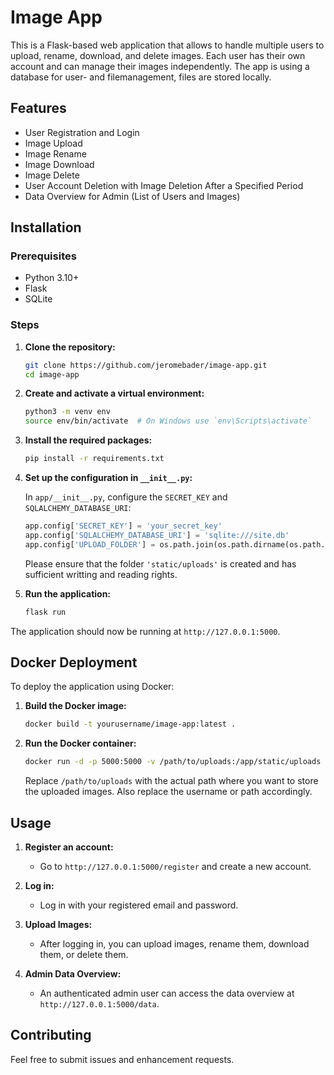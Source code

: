# Image App

This is a Flask-based web application that allows to handle multiple users to upload, rename, download, and delete images.
Each user has their own account and can manage their images independently. The app is using a database for user- and filemanagement, files are stored locally.

## Features

- User Registration and Login
- Image Upload
- Image Rename
- Image Download
- Image Delete
- User Account Deletion with Image Deletion After a Specified Period
- Data Overview for Admin (List of Users and Images)

## Installation

### Prerequisites

- Python 3.10+
- Flask
- SQLite

### Steps

1. **Clone the repository:**

    ```sh
    git clone https://github.com/jeromebader/image-app.git
    cd image-app
    ```

2. **Create and activate a virtual environment:**

    ```sh
    python3 -m venv env
    source env/bin/activate  # On Windows use `env\Scripts\activate`
    ```

3. **Install the required packages:**

    ```sh
    pip install -r requirements.txt
    ```

4. **Set up the configuration in `__init__.py`:**

    In `app/__init__.py`, configure the `SECRET_KEY` and `SQLALCHEMY_DATABASE_URI`:

    ```python
    app.config['SECRET_KEY'] = 'your_secret_key'
    app.config['SQLALCHEMY_DATABASE_URI'] = 'sqlite:///site.db'
    app.config['UPLOAD_FOLDER'] = os.path.join(os.path.dirname(os.path.abspath(__file__)), 'static/uploads')
    ```

    Please ensure that the folder `'static/uploads'` is created and has sufficient writting and reading rights.

5. **Run the application:**

    ```sh
    flask run
    ```

The application should now be running at `http://127.0.0.1:5000`.

## Docker Deployment

To deploy the application using Docker:

1. **Build the Docker image:**

    ```sh
    docker build -t yourusername/image-app:latest .
    ```

2. **Run the Docker container:**
    ```sh
    docker run -d -p 5000:5000 -v /path/to/uploads:/app/static/uploads -e UPLOAD_FOLDER=/path/to/uploads yourusername/image-app:latest
    ```

    Replace `/path/to/uploads` with the actual path where you want to store the uploaded images. Also replace the username or path accordingly.

## Usage

1. **Register an account:**
   - Go to `http://127.0.0.1:5000/register` and create a new account.

2. **Log in:**
   - Log in with your registered email and password.

3. **Upload Images:**
   - After logging in, you can upload images, rename them, download them, or delete them.

4. **Admin Data Overview:**
   - An authenticated admin user can access the data overview at `http://127.0.0.1:5000/data`.

## Contributing

Feel free to submit issues and enhancement requests.

